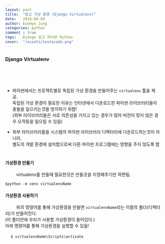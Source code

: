 ```yaml
---
layout: post
title:  "장고 가상 환경 (Django Virtualenv)"
date:   2018-09-09
author: EunHye Jung
categories: python
comment : true
tags:	Django 장고 파이썬 Python
cover:  "/assets/instacode.png"
---  
```

  
### Django Virtualenv   
    　
  　
* 파이썬에서는 프로젝트별로 독립된 가상 환경을 만들어주는 `virtualenv` 툴을 제공.  
  독립된 가상 환경이 필요한 이유는 인터넷에서 다운로드한 파이썬 라이브러리들이 충돌을 일으키는것을 방지하기 위함!   
  (외부 라이브러리들은 서로 의존성을 가지고 있는 경우가 많아 버전이 맞지 않은 경우 오작동을 일으킬 수 있음)   
  
* 외부 라이브러리들을 시스템의 파이썬 라이브러리 디렉터리에 다운로드하는것이 아니라,  
  별도의 개발 환경에 설치함으로써 다른 파이썬 프로그램에는 영향을 주지 않도록 함     
     　
  　
#### 가상환경 만들기  
  　
   　
virtualenv를 만들때 필요한것은 만들곳을 지정해주기만 하면됨.   
  
    
`$python -m venv virtualenvName`  
    
      
#### 가상환경 사용하기 　  
  　
   　
위의 명령어를 통해 가상환경을 만들면 `virtualenvName`라는 이름의 폴더(디렉터리)가 만들어진다.  
(이 폴더안에 우리가 사용할 가상환경이 들어있다.)  
아래 명령어를 통해 가상환경을 실행할 수 있음!  
   
   　
`$ virtualenvName\Scripts\activate`     
  
      
   
    
